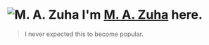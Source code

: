 ![M. A. Zuha](https://avatars.githubusercontent.com/u/38503380?s=100&v=4)
I'm [M. A. Zuha](https://armandsl.github.io) here.
================================

> I never expected this to become popular.
